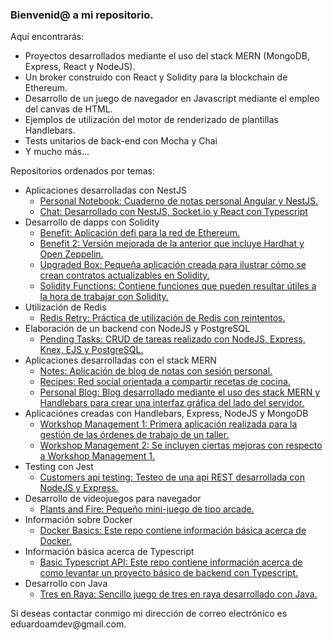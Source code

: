 <h3>Bienvenid@ a mi repositorio.</h3>

<p>Aquí encontrarás:</p>

<ul>

<li>Proyectos desarrollados mediante el uso del stack MERN (MongoDB, Express, React y NodeJS).</li>
<li>Un broker construído con React y Solidity para la blockchain de Ethereum.</li>
<li>Desarrollo de un juego de navegador en Javascript mediante el empleo del canvas de HTML.</li>
<li>Ejemplos de utilización del motor de renderizado de plantillas Handlebars.</li>
<li>Tests unitarios de back-end con Mocha y Chai</li>
<li>Y mucho más...</li>

</ul>

<p>Repositorios ordenados por temas:</p>

<ul>
  
<li>
<span>Aplicaciones desarrolladas con NestJS</span>
<ul>
<li>
<a href="https://github.com/eduardoamdev/personal-notebook">Personal Notebook: Cuaderno de notas personal Angular y NestJS.</a>
</li>
<li>
<a href="https://github.com/eduardoamdev/chat">Chat: Desarrollado con NestJS, Socket.io y React con Typescript</a>
</li>
</ul>
</li>

<li>
<span>Desarrollo de dapps con Solidity</span>
<ul>
<li>
<a href="https://github.com/eduardoamdev/benefit">Benefit: Aplicación defi para la red de Ethereum.</a>
</li>
<li>
<a href="https://github.com/eduardoamdev/Benefit2">Benefit 2: Versión mejorada de la anterior que incluye Hardhat y Open Zeppelin.</a>
</li>
<li>
<a href="https://github.com/eduardoamdev/upgraded-box">Upgraded Box: Pequeña aplicación creada para ilustrar cómo se crean contratos actualizables en Solidity.</a>
</li>
<li>
<a href="https://github.com/eduardoamdev/solidity-functions">Solidity Functions: Contiene funciones que pueden resultar útiles a la hora de trabajar con Solidity.</a>
</li>
</ul>
</li>

<li>
<span>Utilización de Redis</span>
<ul>
<li>
<a href="https://github.com/eduardoamdev/redis-retry">Redis Retry: Práctica de utilización de Redis con reintentos.</a>
</li>
</ul>
</li>

<li>
<span>Elaboración de un backend con NodeJS y PostgreSQL</span>
<ul>
<li>
<a href="https://github.com/eduardoamdev/pending-tasks">Pending Tasks: CRUD de tareas realizado con NodeJS, Express, Knex, EJS y PostgreSQL.</a>
</li>
</ul>
</li>

<li>
<span>Aplicaciones desarrolladas con el stack MERN</span>
<ul>
<li>
<a href="https://github.com/eduardoamdev/notes">Notes: Aplicación de blog de notas con sesión personal.</a>
</li>
<li>
<a href="https://github.com/eduardoamdev/recipes">Recipes: Red social orientada a compartir recetas de cocina.</a>
</li>
<li>
<a href="https://github.com/eduardoamdev/personal-blog">Personal Blog: Blog desarrollado mediante el uso des stack MERN y Handlebars para crear una interfaz gráfica del lado del servidor.</a>
</li>
</ul>
</li>

<li>
<span>Aplicaciónes creadas con Handlebars, Express, NodeJS y MongoDB</span>
<ul>
<li>
<a href="https://github.com/eduardoamdev/workshop-management-1">Workshop Management 1: Primera aplicación realizada para la gestión de las órdenes de trabajo de un taller.</a>
</li>
<li>
<a href="https://github.com/eduardoamdev/workshop-management-2">Workshop Management 2: Se incluyen ciertas mejoras con respecto a Workshop Management 1.</a>
</li>
</ul>
</li>
  
<li>
<span>Testing con Jest</span>
<ul>
<li>
<a href="https://github.com/eduardoamdev/customers-api-testing">Customers api testing: Testeo de una api REST desarrollada con NodeJS y Express.</a>
</li>
</ul>
</li>

<li>
<span>Desarrollo de videojuegos para navegador</span>
<ul>
<li>
<a href="https://github.com/eduardoamdev/plants-and-fire">Plants and Fire: Pequeño mini-juego de tipo arcade.</a>
</li>
</ul>
</li>
  
<li>
<span>Información sobre Docker</span>
<ul>
<li>
<a href="https://github.com/eduardoamdev/docker-basics">Docker Basics: Este repo contiene información básica acerca de Docker.</a>
</li>
</ul>
</li>

<li>
<span>Información básica acerca de Typescript</span>
<ul>
<li>
<a href="https://github.com/eduardoamdev/basic-typescript-api">Basic Typescript API: Este repo contiene información acerca de como levantar un proyecto básico de backend con Typescript.</a>
</li>
</ul>
</li>
  
<li>
<span>Desarrollo con Java</span>
<ul>
<li>
<a href="https://github.com/eduardoamdev/tres-en-raya">Tres en Raya: Sencillo juego de tres en raya desarrollado con Java.</a>
</li>
</ul>
</li>

</ul>

<p>Si deseas contactar conmigo mi dirección de correo electrónico es eduardoamdev@gmail.com.</p>
